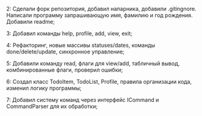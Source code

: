 2:	Cделали форк репозитория, добавил напарника, добавили .gitingnore. Написали программу запрашивающую имя, фамилию и год рождения. Добавили readme;

3:	Добавил команды help, profile, add, view, exit;

4:	Рефакторинг, новые массивы statuses/dates, команды done/delete/update, синхронное управление;

5:	Добавили команду read, флаги для view/add, табличный вывод, комбинированные флаги, проверил ошибки;

6: 	Создал  класс TodoItem, TodoList, Profile, правила организации кода, изменил логику программы;

7:	Добавил систему команд через интерфейс ICommand и CommandParser для их обработки;